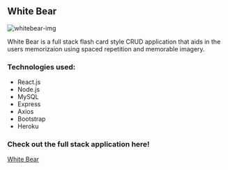 ## White Bear


![whitebear-img](https://user-images.githubusercontent.com/57848030/98071702-17f6d480-1e19-11eb-9154-c8d0218cd4b8.png)



White Bear is a full stack flash card style CRUD application that aids in the users memorizaion using spaced repetition and memorable imagery.

### Technologies used:

- React.js
- Node.js
- MySQL
- Express
- Axios
- Bootstrap
- Heroku

### Check out the full stack application here!

[White Bear](https://whitebearapp.herokuapp.com/)
